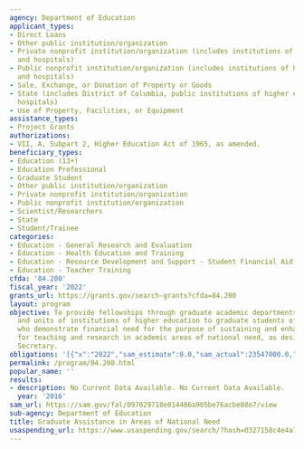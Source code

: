```yaml
---
agency: Department of Education
applicant_types:
- Direct Loans
- Other public institution/organization
- Private nonprofit institution/organization (includes institutions of higher education
  and hospitals)
- Public nonprofit institution/organization (includes institutions of higher education
  and hospitals)
- Sale, Exchange, or Donation of Property or Goods
- State (includes District of Columbia, public institutions of higher education and
  hospitals)
- Use of Property, Facilities, or Equipment
assistance_types:
- Project Grants
authorizations:
- VII, A, Subpart 2, Higher Education Act of 1965, as amended.
beneficiary_types:
- Education (13+)
- Education Professional
- Graduate Student
- Other public institution/organization
- Private nonprofit institution/organization
- Public nonprofit institution/organization
- Scientist/Researchers
- State
- Student/Trainee
categories:
- Education - General Research and Evaluation
- Education - Health Education and Training
- Education - Resource Development and Support - Student Financial Aid
- Education - Teacher Training
cfda: '84.200'
fiscal_year: '2022'
grants_url: https://grants.gov/search-grants?cfda=84.200
layout: program
objective: To provide fellowships through graduate academic departments, programs,
  and units of institutions of higher education to graduate students of superior ability
  who demonstrate financial need for the purpose of sustaining and enhancing the capacity
  for teaching and research in academic areas of national need, as designated by the
  Secretary.
obligations: '[{"x":"2022","sam_estimate":0.0,"sam_actual":23547000.0,"usa_spending_actual":23520788.71},{"x":"2023","sam_estimate":23547000.0,"sam_actual":0.0,"usa_spending_actual":23004087.57},{"x":"2024","sam_estimate":23547000.0,"sam_actual":0.0,"usa_spending_actual":-219354.28}]'
permalink: /program/84.200.html
popular_name: ''
results:
- description: No Current Data Available. No Current Data Available.
  year: '2016'
sam_url: https://sam.gov/fal/097029718e014486a905be76acbe88e7/view
sub-agency: Department of Education
title: Graduate Assistance in Areas of National Need
usaspending_url: https://www.usaspending.gov/search/?hash=0327158c4e4a77b18bf7a1e59677deac
---
```

